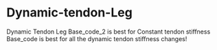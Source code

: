 # Dynamic-tendon-Leg
Dynamic Tendon Leg
Base_code_2 is best for Constant tendon stiffness
Base_code is best for all the dynamic tendon stiffness changes!
